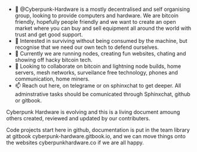 - 👋 @Cyberpunk-Hardware is a mostly decentralised and self organising group, looking to provide computers and hardware. We are bitcoin friendly, hopefully people friendly and we want to create an open market where you can buy and sell equipment all around the world with trust and get good support. 
- 👀 Interested in surviving without being consumed by the machine, but recognise that we need our own tech to defend ourselves.
- 🌱 Currently we are running nodes, creating fun websites, chating and showing off hacky bitcoin tech.
- 💞️ Looking to collaborate on bitcoin and lightning node builds, home servers, mesh networks, surveilance free technology, phones and communication, home miners.
- 📫 Reach out here, on telegrame or on sphinxchat to get deeper. All adminstrative tasks should be comunicated through Sphinxchat, github or gitbook.


Cyberpunk Hardware is evolving and this is a living document amoung others created, reviewed and updated by our contributers.

Code projects start here in github, documentation is put in the team library at gitbook cyberpunk-hardware.gitbook.io, and we can move things onto the websites cyberpunkhardware.co if we are all happy. 




<!---
Cyberpunk-Hardware/Cyberpunk-Hardware is a ✨ special ✨ repository because its `README.md` (this file) appears on your GitHub profile.
You can click the Preview link to take a look at your changes.
--->
